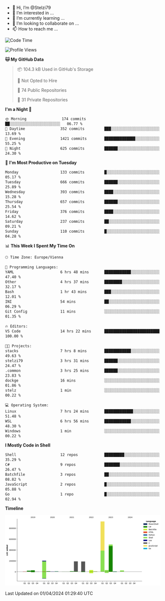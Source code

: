 - 👋 Hi, I’m @Stelzi79
- 👀 I’m interested in ...
- 🌱 I’m currently learning ...
- 💞️ I’m looking to collaborate on ...
- 📫 How to reach me ...

<!--START_SECTION:waka-->
![Code Time](http://img.shields.io/badge/Code%20Time-971%20hrs%2010%20mins-blue)

![Profile Views](http://img.shields.io/badge/Profile%20Views-0-blue)

**🐱 My GitHub Data** 

> 📦 104.3 kB Used in GitHub's Storage 
 > 
> 🚫 Not Opted to Hire
 > 
> 📜 74 Public Repositories 
 > 
> 🔑 31 Private Repositories 
 > 
**I'm a Night 🦉** 

```text
🌞 Morning                174 commits         ██░░░░░░░░░░░░░░░░░░░░░░░   06.77 % 
🌆 Daytime                352 commits         ███░░░░░░░░░░░░░░░░░░░░░░   13.69 % 
🌃 Evening                1421 commits        ██████████████░░░░░░░░░░░   55.25 % 
🌙 Night                  625 commits         ██████░░░░░░░░░░░░░░░░░░░   24.30 % 
```
📅 **I'm Most Productive on Tuesday** 

```text
Monday                   133 commits         █░░░░░░░░░░░░░░░░░░░░░░░░   05.17 % 
Tuesday                  666 commits         ██████░░░░░░░░░░░░░░░░░░░   25.89 % 
Wednesday                393 commits         ████░░░░░░░░░░░░░░░░░░░░░   15.28 % 
Thursday                 657 commits         ██████░░░░░░░░░░░░░░░░░░░   25.54 % 
Friday                   376 commits         ████░░░░░░░░░░░░░░░░░░░░░   14.62 % 
Saturday                 237 commits         ██░░░░░░░░░░░░░░░░░░░░░░░   09.21 % 
Sunday                   110 commits         █░░░░░░░░░░░░░░░░░░░░░░░░   04.28 % 
```


📊 **This Week I Spent My Time On** 

```text
🕑︎ Time Zone: Europe/Vienna

💬 Programming Languages: 
YAML                     6 hrs 48 mins       ████████████░░░░░░░░░░░░░   47.40 % 
Other                    4 hrs 37 mins       ████████░░░░░░░░░░░░░░░░░   32.17 % 
Bash                     1 hr 43 mins        ███░░░░░░░░░░░░░░░░░░░░░░   12.01 % 
INI                      54 mins             ██░░░░░░░░░░░░░░░░░░░░░░░   06.29 % 
Git Config               11 mins             ░░░░░░░░░░░░░░░░░░░░░░░░░   01.35 % 

🔥 Editors: 
VS Code                  14 hrs 22 mins      █████████████████████████   100.00 % 

🐱‍💻 Projects: 
stacks                   7 hrs 8 mins        ████████████░░░░░░░░░░░░░   49.63 % 
stelzi79                 3 hrs 31 mins       ██████░░░░░░░░░░░░░░░░░░░   24.47 % 
.common                  3 hrs 25 mins       ██████░░░░░░░░░░░░░░░░░░░   23.83 % 
dockge                   16 mins             ░░░░░░░░░░░░░░░░░░░░░░░░░   01.86 % 
stelz                    1 min               ░░░░░░░░░░░░░░░░░░░░░░░░░   00.22 % 

💻 Operating System: 
Linux                    7 hrs 24 mins       █████████████░░░░░░░░░░░░   51.48 % 
WSL                      6 hrs 56 mins       ████████████░░░░░░░░░░░░░   48.30 % 
Windows                  1 min               ░░░░░░░░░░░░░░░░░░░░░░░░░   00.22 % 
```

**I Mostly Code in Shell** 

```text
Shell                    12 repos            █████████░░░░░░░░░░░░░░░░   35.29 % 
C#                       9 repos             ███████░░░░░░░░░░░░░░░░░░   26.47 % 
Batchfile                3 repos             ██░░░░░░░░░░░░░░░░░░░░░░░   08.82 % 
JavaScript               2 repos             █░░░░░░░░░░░░░░░░░░░░░░░░   05.88 % 
Go                       1 repo              █░░░░░░░░░░░░░░░░░░░░░░░░   02.94 % 
```



**Timeline**

![Lines of Code chart](https://raw.githubusercontent.com/Stelzi79/Stelzi79/main/assets/bar_graph.png)


 Last Updated on 01/04/2024 01:29:40 UTC
<!--END_SECTION:waka-->

<!---
Stelzi79/Stelzi79 is a ✨ special ✨ repository because its `README.md` (this file) appears on your GitHub profile.
You can click the Preview link to take a look at your changes.
--->
